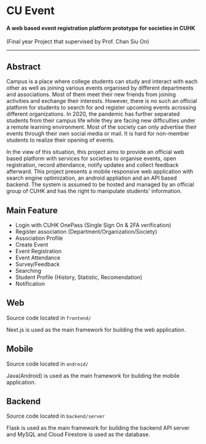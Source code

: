 # CU Event 

#### A web based event registration platform prototype for societies in CUHK 
(Final year Project that supervised by Prof. Chan Siu On)

------------

## Abstract
Campus is a place where college students can study and interact with each other as well as joining various events organised by different departments and associations. Most of them meet their new friends from joining activities and exchange their interests. However, there is no such an official platform for students to search for and register upcoming events acrossing different organizations. In 2020, the pandemic has further separated students from their campus life while they are facing new difficulties under a remote learning environment. Most of the society can only advertise their events through their own social media or mail. It is hard for non-member students to realize their opening of events. 

In the view of this situation, this project aims to provide an official web based platform with services for societies to organise events, open registration, record attendance, notify updates and collect feedback afterward. 
This project presents a mobile responsive web application with search engine optimization, an android appliation and an API based backend. The system is assumed to be hosted and managed by an official group of CUHK and has the right to manipulate students' information. 

## Main Feature
 - Login with CUHK OnePass (Single Sign On & 2FA verification)
 - Register association (Department/Organization/Society)
 - Association Profile
 - Create Event
 - Event Registration
 - Event Attendance
 - Survey/Feedback
 - Searching
 - Student Profile (History, Statistic, Recomendation)
 - Notification

## Web
Source code located in `frontend/`

Next.js is used as the main framework for building the web application. 

## Mobile
Source code located in `android/`

Java(Android) is used as the main framework for building the mobile application. 

## Backend 
Source code located in `backend/server`

Flask is used as the main framework for building the backend API server and MySQL and Cloud Firestore is used as the database.

